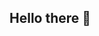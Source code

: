 ## Hello there 👋

<!--
An E-commerce managar by day ☼ and a java developer and student by night ☾

E-commerce manager at MasterMix Distribuidora
Student at Fiap
Java developer as a freelance

-⚙️ I use daily: .java, .js, .html, .css, .sql, .py
-🌍 I'm mostly active within the Fiap/ alura
-💅 Designed and sucessfuly built two e-commerce businesses
-💬 ping me about design, java, e-commerce, development, design thinking

-->
